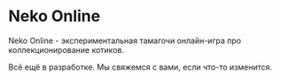 # Neko Online
Neko Online - экспериментальная тамагочи онлайн-игра про коллекционирование котиков.

Всё ещё в разработке. Мы свяжемся с вами, если что-то изменится.
